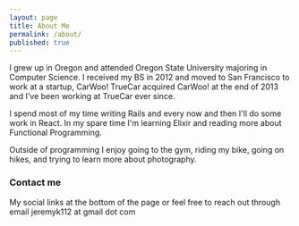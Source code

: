 ```yaml
---
layout: page
title: About Me
permalink: /about/
published: true
---
```


I grew up in Oregon and attended Oregon State University majoring in Computer Science. I received my BS in 2012 and moved to San Francisco to work at a startup, CarWoo! TrueCar acquired CarWoo! at the end of 2013 and I've been working at TrueCar ever since.

I spend most of my time writing Rails and every now and then I'll do some work in React. In my spare time I'm learning Elixir and reading more about Functional Programming.

Outside of programming I enjoy going to the gym, riding my bike, going on hikes, and trying to learn more about photography.

### Contact me
My social links at the bottom of the page or feel free to reach out through email jeremyk112 at gmail dot com
